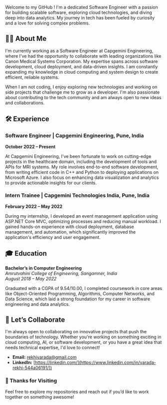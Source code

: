 Welcome to my GitHub ! I'm a dedicated Software Engineer with a passion for building scalable software, exploring cloud technologies, and diving deep into data analytics. My journey in tech has been fueled by curiosity and a love for solving complex problems.

## 👨‍💻 About Me

I'm currently working as a Software Engineer at Capgemini Engineering, where I've had the opportunity to collaborate with leading organizations like Canon Medical Systems Corporation. My expertise spans across software development, cloud deployment, and data-driven insights. I am constantly expanding my knowledge in cloud computing and system design to create efficient, reliable systems.

When I am not coding, I enjoy exploring new technologies and working on side projects that challenge me to grow as a developer. I'm also passionate about contributing to the tech community and am always open to new ideas and collaborations.

## 🛠️ Experience

### Software Engineer | Capgemini Engineering, Pune, India  
**October 2022 – Present**

At Capgemini Engineering, I've been fortunate to work on cutting-edge projects in the healthcare domain, including the development of tools and APIs for MRI systems. My role involves end-to-end software development, from writing efficient code in C++ and Python to deploying applications on Microsoft Azure. I also focus on enhancing data visualization and analytics to provide actionable insights for our clients.

### Intern Trainee | Capgemini Technologies India, Pune, India  
**February 2022 – May 2022**

During my internship, I developed an event management application using ASP.NET Core MVC, optimizing processes and reducing manual workload. I gained hands-on experience with cloud deployment, database management, and automation, which significantly improved the application's efficiency and user engagement.

## 🎓 Education

**Bachelor’s in Computer Engineering**  
*Amrutvahini College of Engineering, Sangamner, India*  
*August 2018 – May 2022*

Graduated with a CGPA of 9.54/10.00, I completed coursework in core areas like Object-Oriented Programming, Algorithms, Computer Networks, and Data Science, which laid a strong foundation for my career in software engineering and data analytics.

## 🤝 Let’s Collaborate

I'm always open to collaborating on innovative projects that push the boundaries of technology. Whether you're working on something exciting in cloud computing, AI, or software development, or you have a great idea that needs technical expertise, I'd love to connect!

- **Email:** [rekhivarada@gmail.com](mailto:rekhivarada@gmail.com)
- **LinkedIn:** [https://linkedin.com/](https://www.linkedin.com/in/varada-rekhi-544a06191/])
  
### 🌟 Thanks for Visiting

Feel free to explore my repositories and reach out if you’d like to work together on something awesome!
